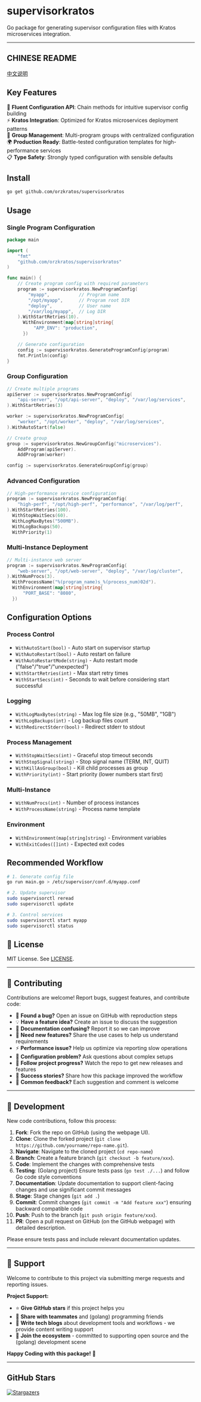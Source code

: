 # supervisorkratos

Go package for generating supervisor configuration files with Kratos microservices integration.

---

<!-- TEMPLATE (EN) BEGIN: LANGUAGE NAVIGATION -->
## CHINESE README

[中文说明](README.zh.md)
<!-- TEMPLATE (EN) END: LANGUAGE NAVIGATION -->

## Key Features

🎯 **Fluent Configuration API**: Chain methods for intuitive supervisor config building  
⚡ **Kratos Integration**: Optimized for Kratos microservices deployment patterns  
🔄 **Group Management**: Multi-program groups with centralized configuration  
🌍 **Production Ready**: Battle-tested configuration templates for high-performance services  
📋 **Type Safety**: Strongly typed configuration with sensible defaults

## Install

```bash
go get github.com/orzkratos/supervisorkratos
```

## Usage

### Single Program Configuration

```go
package main

import (
    "fmt"
    "github.com/orzkratos/supervisorkratos"
)

func main() {
    // Create program config with required parameters
    program := supervisorkratos.NewProgramConfig(
        "myapp",           // Program name
        "/opt/myapp",      // Program root DIR
        "deploy",          // User name
        "/var/log/myapp",  // Log DIR
    ).WithStartRetries(10).
      WithEnvironment(map[string]string{
          "APP_ENV": "production",
      })

    // Generate configuration
    config := supervisorkratos.GenerateProgramConfig(program)
    fmt.Println(config)
}
```

### Group Configuration

```go
// Create multiple programs
apiServer := supervisorkratos.NewProgramConfig(
    "api-server", "/opt/api-server", "deploy", "/var/log/services",
).WithStartRetries(3)

worker := supervisorkratos.NewProgramConfig(
    "worker", "/opt/worker", "deploy", "/var/log/services",
).WithAutoStart(false)

// Create group
group := supervisorkratos.NewGroupConfig("microservices").
    AddProgram(apiServer).
    AddProgram(worker)

config := supervisorkratos.GenerateGroupConfig(group)
```

### Advanced Configuration

```go
// High-performance service configuration
program := supervisorkratos.NewProgramConfig(
    "high-perf", "/opt/high-perf", "performance", "/var/log/perf",
).WithStartRetries(100).
  WithStopWaitSecs(60).
  WithLogMaxBytes("500MB").
  WithLogBackups(50).
  WithPriority(1)
```

### Multi-Instance Deployment

```go
// Multi-instance web server
program := supervisorkratos.NewProgramConfig(
    "web-server", "/opt/web-server", "deploy", "/var/log/cluster",
).WithNumProcs(3).
  WithProcessName("%(program_name)s_%(process_num)02d").
  WithEnvironment(map[string]string{
      "PORT_BASE": "8080",
  })
```

## Configuration Options

### Process Control
- `WithAutoStart(bool)` - Auto start on supervisor startup
- `WithAutoRestart(bool)` - Auto restart on failure  
- `WithAutoRestartMode(string)` - Auto restart mode ("false"/"true"/"unexpected")
- `WithStartRetries(int)` - Max start retry times
- `WithStartSecs(int)` - Seconds to wait before considering start successful

### Logging
- `WithLogMaxBytes(string)` - Max log file size (e.g., "50MB", "1GB")
- `WithLogBackups(int)` - Log backup files count
- `WithRedirectStderr(bool)` - Redirect stderr to stdout

### Process Management
- `WithStopWaitSecs(int)` - Graceful stop timeout seconds
- `WithStopSignal(string)` - Stop signal name (TERM, INT, QUIT)
- `WithKillAsGroup(bool)` - Kill child processes as group
- `WithPriority(int)` - Start priority (lower numbers start first)

### Multi-Instance
- `WithNumProcs(int)` - Number of process instances
- `WithProcessName(string)` - Process name template

### Environment
- `WithEnvironment(map[string]string)` - Environment variables
- `WithExitCodes([]int)` - Expected exit codes

## Recommended Workflow

```bash
# 1. Generate config file
go run main.go > /etc/supervisor/conf.d/myapp.conf

# 2. Update supervisor
sudo supervisorctl reread
sudo supervisorctl update

# 3. Control services
sudo supervisorctl start myapp
sudo supervisorctl status
```

<!-- TEMPLATE (EN) BEGIN: STANDARD PROJECT FOOTER -->
<!-- VERSION 2025-09-06 04:53:24.895249 +0000 UTC -->

## 📄 License

MIT License. See [LICENSE](LICENSE).

---

## 🤝 Contributing

Contributions are welcome! Report bugs, suggest features, and contribute code:

- 🐛 **Found a bug?** Open an issue on GitHub with reproduction steps
- 💡 **Have a feature idea?** Create an issue to discuss the suggestion
- 📖 **Documentation confusing?** Report it so we can improve
- 🚀 **Need new features?** Share the use cases to help us understand requirements
- ⚡ **Performance issue?** Help us optimize via reporting slow operations
- 🔧 **Configuration problem?** Ask questions about complex setups
- 📢 **Follow project progress?** Watch the repo to get new releases and features
- 🌟 **Success stories?** Share how this package improved the workflow
- 💬 **Common feedback?** Each suggestion and comment is welcome

---

## 🔧 Development

New code contributions, follow this process:

1. **Fork**: Fork the repo on GitHub (using the webpage UI).
2. **Clone**: Clone the forked project (`git clone https://github.com/yourname/repo-name.git`).
3. **Navigate**: Navigate to the cloned project (`cd repo-name`)
4. **Branch**: Create a feature branch (`git checkout -b feature/xxx`).
5. **Code**: Implement the changes with comprehensive tests
6. **Testing**: (Golang project) Ensure tests pass (`go test ./...`) and follow Go code style conventions
7. **Documentation**: Update documentation to support client-facing changes and use significant commit messages
8. **Stage**: Stage changes (`git add .`)
9. **Commit**: Commit changes (`git commit -m "Add feature xxx"`) ensuring backward compatible code
10. **Push**: Push to the branch (`git push origin feature/xxx`).
11. **PR**: Open a pull request on GitHub (on the GitHub webpage) with detailed description.

Please ensure tests pass and include relevant documentation updates.

---

## 🌟 Support

Welcome to contribute to this project via submitting merge requests and reporting issues.

**Project Support:**

- ⭐ **Give GitHub stars** if this project helps you
- 🤝 **Share with teammates** and (golang) programming friends
- 📝 **Write tech blogs** about development tools and workflows - we provide content writing support
- 🌟 **Join the ecosystem** - committed to supporting open source and the (golang) development scene

**Happy Coding with this package!** 🎉

<!-- TEMPLATE (EN) END: STANDARD PROJECT FOOTER -->

---

## GitHub Stars

[![Stargazers](https://starchart.cc/orzkratos/supervisorkratos.svg?variant=adaptive)](https://starchart.cc/orzkratos/supervisorkratos)